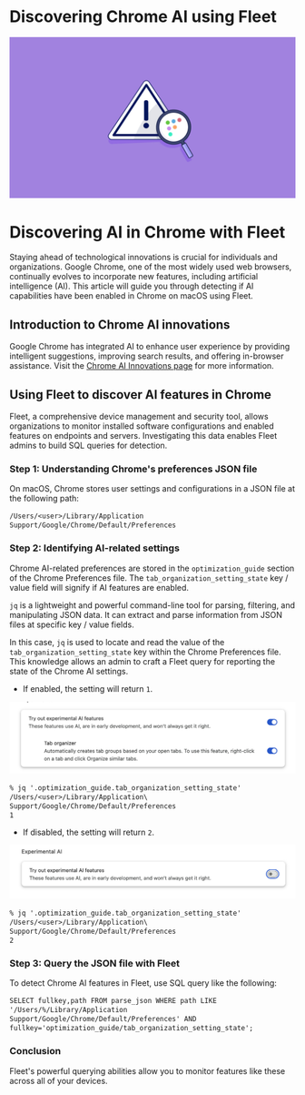 # Discovering Chrome AI using Fleet

![Discovering Chrome AI using Fleet](../website/assets/images/articles/discovering-chrome-ai-using-fleet-1600x900@2x.jpg)

# Discovering AI in Chrome with Fleet

Staying ahead of technological innovations is crucial for individuals and organizations. Google Chrome, one of the most widely used web browsers, continually evolves to incorporate new features, including artificial intelligence (AI). This article will guide you through detecting if AI capabilities have been enabled in Chrome on macOS using Fleet.

## Introduction to Chrome AI innovations

Google Chrome has integrated AI to enhance user experience by providing intelligent suggestions, improving search results, and offering in-browser assistance. Visit the [Chrome AI Innovations page](https://www.google.com/chrome/ai-innovations/) for more information.

## Using Fleet to discover AI features in Chrome

Fleet, a comprehensive device management and security tool, allows organizations to monitor installed software configurations and enabled features on endpoints and servers. Investigating this data enables Fleet admins to build SQL queries for detection.

### Step 1: Understanding Chrome's preferences JSON file

On macOS, Chrome stores user settings and configurations in a JSON file at the following path:

```
/Users/<user>/Library/Application Support/Google/Chrome/Default/Preferences
```

### Step 2: Identifying AI-related settings

Chrome AI-related preferences are stored in the `optimization_guide` section of the Chrome Preferences file. The `tab_organization_setting_state` key / value field will signify if AI features are enabled.

`jq` is a lightweight and powerful command-line tool for parsing, filtering, and manipulating JSON data. It can extract and parse information from JSON files at specific key / value fields.

In this case, `jq` is used to locate and read the value of the `tab_organization_setting_state` key within the Chrome Preferences file. This knowledge allows an admin to craft a Fleet query for reporting the state of the Chrome AI settings.

- If enabled, the setting will return `1`.

![Chrome settings UI with Chrome AI enabled](../website/assets/images/articles/discovering-chrome-ai-using-fleet-1-1472x370@2x.png)

```
% jq '.optimization_guide.tab_organization_setting_state'  /Users/<user>/Library/Application\ Support/Google/Chrome/Default/Preferences                                      
1
```

- If disabled, the setting will return `2`.

![Chrome settings UI with Chrome AI disabled](../website/assets/images/articles/discovering-chrome-ai-using-fleet-2-1474x276@2x.png)

```
% jq '.optimization_guide.tab_organization_setting_state'  /Users/<user>/Library/Application\ Support/Google/Chrome/Default/Preferences                                      
2
```

### Step 3: Query the JSON file with Fleet

To detect Chrome AI features in Fleet, use SQL query like the following:

```
SELECT fullkey,path FROM parse_json WHERE path LIKE '/Users/%/Library/Application Support/Google/Chrome/Default/Preferences' AND fullkey='optimization_guide/tab_organization_setting_state';
```

### Conclusion

Fleet's powerful querying abilities allow you to monitor features like these across all of your devices.

<meta name="articleTitle" value="Discovering Chrome AI using Fleet">
<meta name="authorFullName" value="Brock Walters">
<meta name="authorGitHubUsername" value="nonpunctual">
<meta name="category" value="guides">
<meta name="publishedOn" value="2024-09-06">
<meta name="articleImageUrl" value="../website/assets/images/articles/discovering-chrome-ai-using-fleet-1600x900@2x.jpg">
<meta name="description" value="Use Fleet to detect and monitor settings enabled in Google Chrome by querying Chrome's preferences JSON file.">
